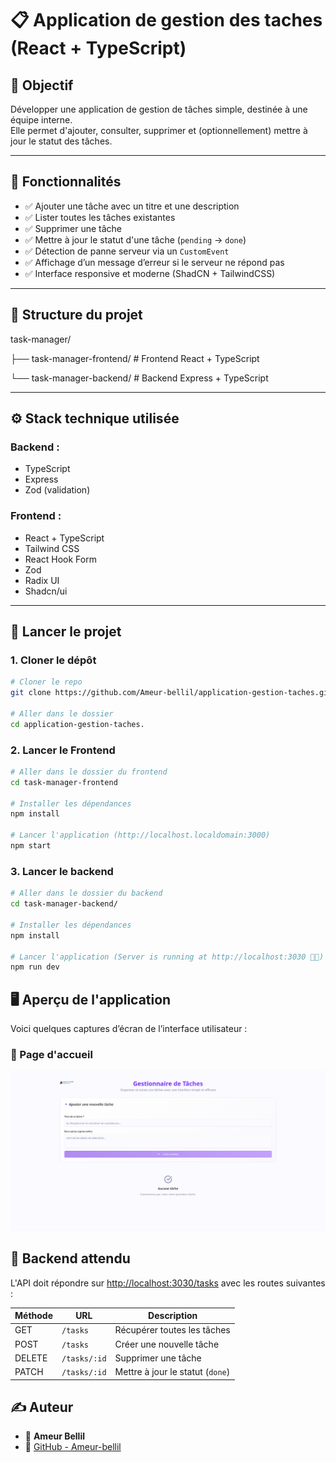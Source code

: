 # 📋     Application de gestion des taches (React + TypeScript)

## 🧠 Objectif

Développer une application de gestion de tâches simple, destinée à une équipe interne.  
Elle permet d'ajouter, consulter, supprimer et (optionnellement) mettre à jour le statut des tâches.

---

## 🚀 Fonctionnalités

- ✅ Ajouter une tâche avec un titre et une description
- ✅ Lister toutes les tâches existantes
- ✅ Supprimer une tâche
- ✅ Mettre à jour le statut d'une tâche (`pending` → `done`)
- ✅ Détection de panne serveur via un `CustomEvent`
- ✅ Affichage d’un message d’erreur si le serveur ne répond pas
- ✅ Interface responsive et moderne (ShadCN + TailwindCSS)

---

## 📁 Structure du projet

task-manager/


├── task-manager-frontend/ # Frontend React + TypeScript


└── task-manager-backend/ # Backend Express + TypeScript

---

## ⚙️ Stack technique utilisée

### Backend :
- TypeScript
- Express
- Zod (validation)

### Frontend :
- React + TypeScript
- Tailwind CSS
- React Hook Form
- Zod
- Radix UI
- Shadcn/ui
---

## 🚀 Lancer le projet

### 1. Cloner le dépôt

```bash
# Cloner le repo
git clone https://github.com/Ameur-bellil/application-gestion-taches.git

# Aller dans le dossier
cd application-gestion-taches.

```

### 2. Lancer le Frontend

```bash
# Aller dans le dossier du frontend
cd task-manager-frontend

# Installer les dépendances
npm install

# Lancer l'application (http://localhost.localdomain:3000)
npm start

```

### 3. Lancer le backend

```bash
# Aller dans le dossier du backend
cd task-manager-backend/

# Installer les dépendances
npm install

# Lancer l'application (Server is running at http://localhost:3030 🚀🚀)
npm run dev

```


## 🖥️ Aperçu de l'application

Voici quelques captures d’écran de l’interface utilisateur :

### 📌 Page d'accueil
![Page d'accueil](task-manager-frontend/public/screenshots/homepage.png)



## 🔌 Backend attendu

L'API doit répondre sur [http://localhost:3030/tasks](http://localhost:3030/tasks) avec les routes suivantes :

| Méthode | URL             | Description                           |
|---------|------------------|---------------------------------------|
| GET     | `/tasks`         | Récupérer toutes les tâches           |
| POST    | `/tasks`         | Créer une nouvelle tâche              |
| DELETE  | `/tasks/:id`     | Supprimer une tâche                   |
| PATCH   | `/tasks/:id`     | Mettre à jour le statut (`done`)      |


## ✍️ Auteur

- 👤 **Ameur Bellil**
- 🐙 [GitHub - Ameur-bellil](https://github.com/Ameur-bellil)







